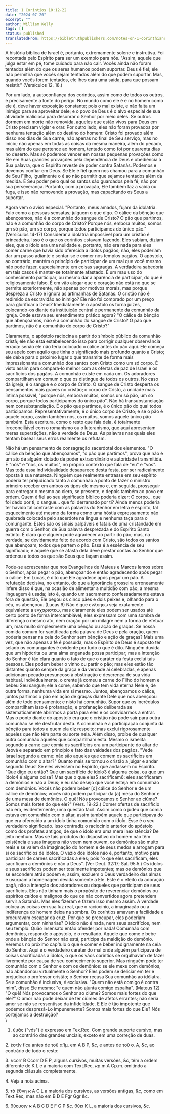 ```yaml
---
title: 1 Coríntios 10:12-22
date: "2024-07-20"
excerpt: ""
author: William Kelly
tags: []
status: published
translatedFrom: https://bibletruthpublishers.com/notes-on-1-corinthians-10-12-22/william-kelly-wk/w-kelly/lac143255-lub-16164-5
---
```


A história bíblica de Israel é, portanto, extremamente solene e
instrutiva. Foi recontada pelo Espírito para ser um exemplo para nós.
\"Assim, aquele que julga estar em pé, tome cuidado para não cair. Vocês
ainda não foram tentados além do que os seres humanos podem suportar.
Deus é fiel; ele não permitirá que vocês sejam tentados além do que
podem suportar. Mas, quando vocês forem tentados, ele lhes dará uma
saída, para que possam resistir.\" (Versículos 12, 18.)

Por um lado, a autoconfiança dos coríntios, assim como de todos os
outros, é precisamente a fonte do perigo. No mundo como ele é e no homem
como ele é, deve haver exposição constante; pois o mal existe, e não
falta um inimigo para se aproveitar dele; e o povo de Deus é o alvo
especial de sua atividade maliciosa para desonrar o Senhor por meio
deles. Se outros dormem em morte não removida, aqueles que estão vivos
para Deus em Cristo precisam vigiar e orar. Por outro lado, eles não
foram provados por nenhuma tentação além do destino do homem: Cristo foi
provado além disso nos dias de Sua carne, não apenas no final de Seu
serviço, mas no início; não apenas em todas as coisas da mesma maneira,
além do pecado, mas além do que pertence ao homem, tentado como foi por
quarenta dias no deserto. Mas só podemos vencer em nossas pequenas
provações como Ele em Suas grandes provações pela dependência de Deus e
obediência à Sua palavra, que o Espírito reveste de poder contra
Satanás. Podemos e devemos confiar em Deus. Se Ele é fiel quem nos
chamou para a comunhão de Seu Filho, igualmente o é ao não permitir que
sejamos tentados além da medida. É Seu poder pelo qual os santos são
guardados pela fé, não por sua perseverança. Portanto, com a provação,
Ele também faz a saída ou fuga, e isso não removendo a provação, mas
capacitando os Seus a suportar.

Agora vem o aviso especial. \"Portanto, meus amados, fujam da idolatria.
Falo como a pessoas sensatas; julguem o que digo. O cálice da bênção que
abençoamos, não é a comunhão do sangue de Cristo? O pão que partimos,
não é a comunhão do corpo de Cristo? Porque nós, embora muitos, somos um
só pão, um só corpo, porque todos participamos do único pão.\"
(Versículos 14-17) Considerar a idolatria impossível para um cristão é
brincadeira. Isso é o que os coríntios estavam fazendo. Eles sabiam,
diziam eles, que o ídolo era uma nulidade e, portanto, não era nada para
eles comer carne que havia sido oferecida a ídolos pagãos; não, eles
poderiam dar um passo adiante e sentar-se e comer nos templos pagãos. O
apóstolo, ao contrário, mantém o princípio de participar de um mal que
você mesmo não pode fazer, especialmente em coisas sagradas. A
verdadeira sabedoria em tais casos é manter-se totalmente afastado. É um
mau uso do conhecimento participar, ou mesmo dar a aparência de
participar, do que é religiosamente falso. É em vão alegar que o coração
não está no que se permite exteriormente, não apenas por motivos morais,
mas porque despreza a Cristo e ignora as artimanhas de Satanás. O
cristão não é redimido da escravidão ao inimigo? Ele não foi comprado
por um preço para glorificar a Deus? Imediatamente o apóstolo os torna
juízes, colocando-os diante da instituição central e permanente da
comunhão da igreja. Onde estava seu entendimento prático agora? \"O
cálice da bênção que abençoamos, não é a comunhão do sangue de Cristo? O
pão que partimos, não é a comunhão do corpo de Cristo?\"

Claramente, o apóstolo raciocina a partir do símbolo público da comunhão
cristã; ele não está estabelecendo isso para corrigir qualquer
observância errada: senão ele não teria colocado o cálice antes do pão
aqui. Ele começa seu apelo com aquilo que tinha o significado mais
profundo quanto a Cristo; ele deixa para o próximo lugar o que transmite
de forma mais impressionante a comunhão dos santos com Cristo como um só
corpo. É visto assim para compará-lo melhor com as ofertas de paz de
Israel e os sacrifícios dos pagãos. A comunhão existe em cada um. Os
adoradores compartilham em comum o que os distingue de todos os outros.
No caso da igreja, é o sangue e o corpo de Cristo. O sangue de Cristo
desperta os pensamentos mais graves no cristão; o corpo de Cristo, a
unidade mais íntima possível, \"porque nós, embora muitos, somos um só
pão, um só corpo, porque todos participamos do único pão\". Não há
transubstanciação nem consubstanciação. É o pão que partimos, é o único
pão do qual todos participamos. Representativamente, é o único corpo de
Cristo; e se o pão é aquele corpo, assim também nós, os muitos, somos
aquele único pão também. Esta escritura, como o resto que fala dela, é
totalmente irreconciliável com o romanismo ou o luteranismo, que aqui
apresentam meras superstições, não a verdade de Deus. As palavras nas
quais eles tentam basear seus erros realmente os refutam.

Não há um pensamento de consagração sacerdotal dos elementos. \"O cálice
da bênção que abençoamos\", \"o pão que partimos\", prova que não é um
ato de alguém dotado de poder extraordinário e autoridade transmitida. É
\"nós\" e \"nós, os muitos\", no próprio contexto que fala de \"eu\" e
\"vós\". Mas toda essa individualidade desaparece desta festa, por ser
radicalmente oposta à sua natureza. Ninguém que realmente entrasse em
seu espírito poderia ter prejudicado tanto a comunhão a ponto de fazer o
ministro primeiro receber em ambos os tipos ele mesmo e, em seguida,
prosseguir para entregar o mesmo ao clero, se presente, e depois também
ao povo em ordem. Quem é fiel ao seu significado bíblico poderia dizer:
O corpo\... que foi dado por ti, o sangue\... que foi derramado por ti?
Ainda menos poderia ter havido tal contraste com as palavras do Senhor
em letra e espírito, tal esquecimento até mesmo da forma como uma hóstia
expressamente não quebrada colocada pelo sacerdote na língua e nenhuma
taça para o comungante. Estes são os sinais palpáveis e fatais de uma
cristandade em guerra com o Senhor, de Sua palavra desprezada e do
Espírito Santo extinto. É claro que alguém pode agradecer ao partir do
pão; mas, na verdade, se devidamente feito de acordo com Cristo, são
todos os santos que abençoam, todos que partem o pão. Essa é a essência
de seu significado; e aquele que se afasta dela deve prestar contas ao
Senhor que ordenou a todos os que são Seus que façam assim.\
\
Pode-se acrescentar que nos Evangelhos de Mateus e Marcos lemos sobre o
Senhor, após pegar o pão, abençoando e então agradecendo após pegar o
cálice. Em Lucas, é dito que Ele agradece após pegar um pão. A refutação
decisiva, no entanto, do que a ignorância grosseira erroneamente infere
disso é que, na ocasião de alimentar a multidão com pão, a mesma
linguagem é usada; isto é, quando um sacramento confessadamente estava
fora de questão, Ele pegou os cinco pães e dois peixes e, olhando para o
céu, os abençoou. (Lucas 9) Não é que ενλοηεω seja exatamente
equivalente a ενχαριστεω, mas claramente eles podem ser usados até certo
ponto de forma intercambiável; eles expressam com uma sombra de
diferença o mesmo ato, nem oração por um milagre nem a forma de efetuar
um, mas muito simplesmente uma bênção ou ação de graças. Se nossa comida
comum for santificada pela palavra de Deus e pela oração, quem poderia
pensar na ceia do Senhor sem bênção e ação de graças? Mais uma vez, que
não apenas a fé é possuída, mas o Espírito de Deus é suposto ter selado
os comungantes é evidente por tudo o que é dito. Ninguém duvida que um
hipócrita ou uma alma enganada possa participar; mas a intenção do
Senhor é tão clara quanto o fato de que o caráter da festa exclui tais
pessoas. Eles podem beber o vinho ou partir o pão; mas eles estão tão
distantes quanto sempre da graça e da verdade aí celebradas, e apenas
adicionam pecado presunçoso à obstinação e descrença de sua vida
habitual. Individualmente, o crente já comeu a carne do Filho do homem e
bebeu Seu sangue; ele a come, sabendo que tem vida eterna Nele e, de
outra forma, nenhuma vida em si mesmo. Juntos, abençoamos o cálice,
juntos partimos o pão em ação de graças diante Dele que nos abençoou
além de todo pensamento; e nisto há comunhão. Supor que os incrédulos
compartilham isso é profanação, e profanação deliberada se
sistematicamente abrirmos a porta para eles e os convidarmos a entrar.
Mas o ponto diante do apóstolo era que o cristão não pode sair para
outra comunhão se ele desfrutar desta. A comunhão é a participação
conjunta da bênção para todos a quem ela diz respeito; mas exclui
rigorosamente aqueles que não têm parte ou sorte nela. Além disso,
proíbe de qualquer outra comunhão aqueles que compartilham esta. Mesmo o
israelita segundo a carne que comia os sacrifícios era um participante
do altar de Jeová e separado em princípio e fato das vaidades dos
pagãos. "Vede Israel segundo a carne: não são aqueles que comem os
sacrifícios em comunhão com o altar?" Quanto mais se tornou o cristão a
julgar e andar segundo Deus! Se eles vivessem no Espírito, que andassem
no Espírito. "Que digo eu então? Que um sacrifício de ídolo3 é alguma
coisa, ou que um ídolo4 é alguma coisa? Mas que o que eles5 sacrificam6:
eles sacrificaram a demônios e não a Deus; e eu não desejo que você
esteja em comunhão com demônios. Vocês não podem beber \[o\] cálice do
Senhor e de um cálice de demônios; vocês não podem participar da \[a\]
mesa do Senhor e de uma mesa de demônios. O quê! Nós provocamos o Senhor
ao ciúme? Somos mais fortes do que ele?" (Vers. 19-22.) Comer ofertas de
sacrifício não era, evidentemente, uma questão fácil. Assim como o judeu
que comia estava em comunhão com o altar, assim também aquele que
participava do que era oferecido a um ídolo tinha comunhão com o ídolo.
Esse é o seu verdadeiro significado. Isso contradiz o raciocínio
anterior do apóstolo como dos profetas antigos, de que o ídolo era uma
mera inexistência? De jeito nenhum. Mas se tais produtos do dispositivo
do homem não têm existência e suas imagens não veem nem ouvem, os
demônios são muito reais e se valem da imaginação do homem e de seus
medos e arrogam para si os sacrifícios de ídolos. O vazio dos ídolos não
é, portanto, motivo para participar de carnes sacrificadas a eles; pois
"o que eles sacrificam, eles sacrificam a demônios e não a Deus". (Ver
Deut. 32:17; Sal. 95:5.) Os ídolos e seus sacrifícios podem ser
totalmente impotentes; mas os demônios que se escondem atrás podem e,
assim, excluem o Deus verdadeiro das almas e usurpam a homenagem devida
somente a Ele. Este é o efeito da adoração pagã, não a intenção dos
adoradores ou daqueles que participam de seus sacrifícios. Eles não
tinham mais o propósito de reverenciar demônios ou espíritos caídos e
malignos do que os não convertidos agora pretendem servir a Satanás. Mas
eles fizeram e fazem isso mesmo assim. A verdade coloca as coisas em sua
luz real, que o raciocínio, a imaginação ou a indiferença do homem deixa
na sombra. Os coríntios amavam a facilidade e procuravam escapar da
cruz. Por que se preocupar, eles poderiam argumentar, com ninharias? O
ídolo não é nada, nem seus sacrifícios, nem seu templo. Quão insensato
então ofender por nada! Comunhão com demônios, responde o apóstolo, é o
resultado. Aquele que come e bebe onde a bênção do Senhor não está,
participa da maldição do demônio. Veremos no próximo capítulo o que é
comer e beber indignamente na ceia do Senhor. Aqui é o verdadeiro
caráter do mal onde alguém participava de coisas sacrificadas a ídolos,
o que os vãos coríntios se orgulhavam de fazer livremente por causa de
seu conhecimento superior. Mas ninguém pode ter comunhão com o Senhor e
com os demônios: se ele mexe com demônios, não abandonou virtualmente o
Senhor? Eles podem se deliciar em ter e prejudicar o professor cristão;
o Senhor recusa Sua comunhão ao idólatra. Se a comunhão é inclusiva, é
exclusiva. "Quem não está comigo é contra mim", disse Ele mesmo; "e quem
não ajunta comigo espalha". (Mateus 12) "O quê! Nós provocamos o Senhor
ao ciúme? Somos mais fortes do que ele?" O amor não pode deixar de ter
ciúmes de afetos errantes; não seria amor se não se ressentisse da
infidelidade. E Ele é tão impotente que podemos desprezá-Lo impunemente?
Somos mais fortes do que Ele? Nós cortejamos a destruição?\
\

1. ύμᾶς (\"vós\") é expresso em Tex.Rec. Com grande suporte cursivo, mas
   ao contrário das grandes unciais, exceto em uma correção de duas.

2\. ἐστίν fica antes de τοῦ α\'ίμ. em Α Β Ρ, &c, e antes de τοῦ σ. A,
&c, ao contrário de todo o resto:

3\. אcorr Β Ccorr D Ε P, alguns cursivos, muitas versões, &c, têm a
ordem diferente de Κ L e a maioria com Text.Rec, אp.m.A Cp.m. omitindo a
segunda cláusula completamente.

4\. Veja a nota acima.

5\. τὰ ἔθνη א A C L a maioria dos cursivos, as versões antigas, &c, como
em Text.Rec, mas não em Β D Ε Fgr Ggr &c.

6\. θύουσιν א A B C D E F G P &c. θύει Κ L, a maioria dos cursivos, &c.
